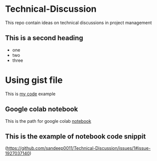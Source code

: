 # Technical-Discussion
This repo contain ideas on technical discussions in project management


## This is a second heading

* one
* two
* three

# Using gist file

This is [my code](https://gist.github.com/sandeep0011/c5caeb55637f810999b36252bc4c6d26) example


## Google colab notebook

This is the path for google colab [notebook](technical_docs.ipynb)

## This is the example of notebook code snippit

(https://github.com/sandeep0011/Technical-Discussion/issues/1#issue-1927037140)

